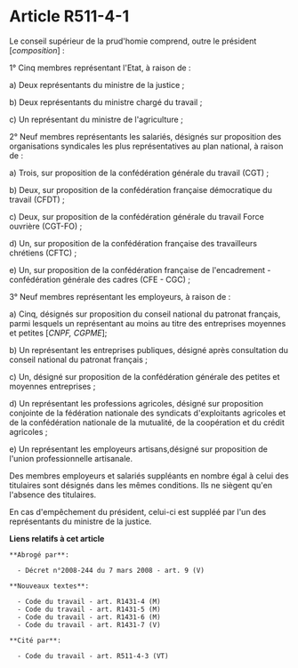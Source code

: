 # Article R511-4-1

Le conseil supérieur de la prud'homie comprend, outre le président [*composition*] :

1° Cinq membres représentant l'Etat, à raison de :

a) Deux représentants du ministre de la justice ;

b) Deux représentants du ministre chargé du travail ;

c) Un représentant du ministre de l'agriculture ;

2° Neuf membres représentants les salariés, désignés sur proposition des organisations syndicales les plus représentatives au
plan national, à raison de :

a) Trois, sur proposition de la confédération générale du travail (CGT) ;

b) Deux, sur proposition de la confédération française démocratique du travail (CFDT) ;

c) Deux, sur proposition de la confédération générale du travail Force ouvrière (CGT-FO) ;

d) Un, sur proposition de la confédération française des travailleurs chrétiens (CFTC) ;

e) Un, sur proposition de la confédération française de l'encadrement - confédération générale des cadres (CFE - CGC) ;

3° Neuf membres représentant les employeurs, à raison de :

a) Cinq, désignés sur proposition du conseil national du patronat français, parmi lesquels un représentant au moins au titre
des entreprises moyennes et petites [*CNPF, CGPME*];

b) Un représentant les entreprises publiques, désigné après consultation du conseil national du patronat français ;

c) Un, désigné sur proposition de la confédération générale des petites et moyennes entreprises ;

d) Un représentant les professions agricoles, désigné sur proposition conjointe de la fédération nationale des syndicats
d'exploitants agricoles et de la confédération nationale de la mutualité, de la coopération et du crédit agricoles ;

e) Un représentant les employeurs artisans,désigné sur proposition de l'union professionnelle artisanale.

Des membres employeurs et salariés suppléants en nombre égal à celui des titulaires sont désignés dans les mêmes conditions.
Ils ne siègent qu'en l'absence des titulaires.

En cas d'empêchement du président, celui-ci est suppléé par l'un des représentants du ministre de la justice.

**Liens relatifs à cet article**

	**Abrogé par**:

	  - Décret n°2008-244 du 7 mars 2008 - art. 9 (V)

	**Nouveaux textes**:

	  - Code du travail - art. R1431-4 (M)
	  - Code du travail - art. R1431-5 (M)
	  - Code du travail - art. R1431-6 (M)
	  - Code du travail - art. R1431-7 (V)

	**Cité par**:

	  - Code du travail - art. R511-4-3 (VT)
